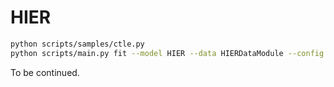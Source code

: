 # HIER

```bash
python scripts/samples/ctle.py
python scripts/main.py fit --model HIER --data HIERDataModule --config scripts/configs/hier/gowalla_config.yaml
```

To be continued.